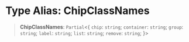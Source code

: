 # Type Alias: ChipClassNames

> **ChipClassNames**: `Partial`\<\{ `chip`: `string`; `container`: `string`; `group`: `string`; `label`: `string`; `list`: `string`; `remove`: `string`; \}\>

